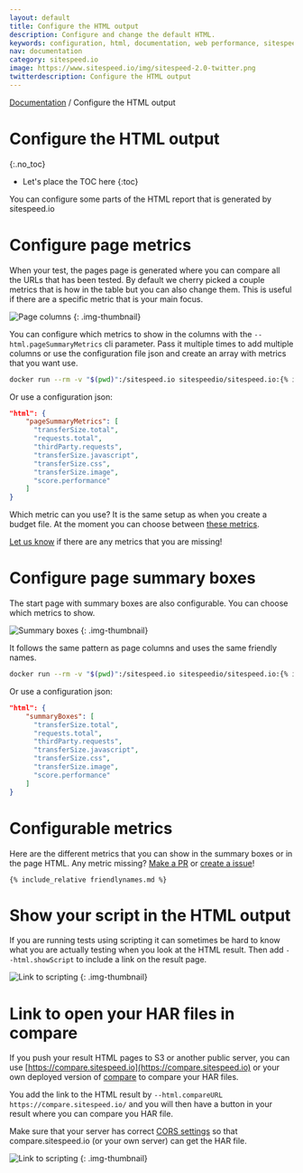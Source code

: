 ```yaml
---
layout: default
title: Configure the HTML output
description: Configure and change the default HTML.
keywords: configuration, html, documentation, web performance, sitespeed.io
nav: documentation
category: sitespeed.io
image: https://www.sitespeed.io/img/sitespeed-2.0-twitter.png
twitterdescription: Configure the HTML output
---
```

[Documentation]({{site.baseurl}}/documentation/sitespeed.io/) / Configure the HTML output

# Configure the HTML output
{:.no_toc}

* Let's place the TOC here
{:toc}

You can configure some parts of the HTML report that is generated by sitespeed.io


# Configure page metrics
When your test, the pages page is generated where you can compare all the URLs that has been tested. By default we cherry picked a couple metrics that is how in the table but you can also change them. This is useful if there are a specific metric that is your main focus.


![Page columns]({{site.baseurl}}/img/pagecolumns.png)
{: .img-thumbnail}


You can configure which metrics to show in the columns with the `--html.pageSummaryMetrics` cli parameter. Pass it multiple times to add multiple columns or use the configuration file json and create an array with metrics that you want use.

~~~bash
docker run --rm -v "$(pwd)":/sitespeed.io sitespeedio/sitespeed.io:{% include version/sitespeed.io.txt %} --html.pageSummaryMetrics timings.pageLoadTime  --html.pageSummaryMetrics requests.total https://www.sitespeed.io 
~~~

Or use a configuration json:

~~~json
"html": {
    "pageSummaryMetrics": [
      "transferSize.total",
      "requests.total",
      "thirdParty.requests",
      "transferSize.javascript",
      "transferSize.css",
      "transferSize.image",
      "score.performance"
    ]
}

~~~

Which metric can you use? It is the same setup as when you create a budget file. At the moment you can choose between [these metrics](#configurable-metrics).



[Let us know](https://github.com/sitespeedio/sitespeed.io/issues/new) if there are any metrics that you are missing!

# Configure page summary boxes

The start page with summary boxes are also configurable. You can choose which metrics to show.

![Summary boxes]({{site.baseurl}}/img/summary-boxes.png)
{: .img-thumbnail}


It follows the same pattern as page columns and uses the same friendly names. 

~~~bash
docker run --rm -v "$(pwd)":/sitespeed.io sitespeedio/sitespeed.io:{% include version/sitespeed.io.txt %} --html.summaryBoxes timings.pageLoadTime  --html.summaryBoxes requests.total https://www.sitespeed.io 
~~~


Or use a configuration json:

~~~json
"html": {
    "summaryBoxes": [
      "transferSize.total",
      "requests.total",
      "thirdParty.requests",
      "transferSize.javascript",
      "transferSize.css",
      "transferSize.image",
      "score.performance"
    ]
}
~~~

# Configurable metrics 
Here are the different metrics that you can show in the summary boxes or in the page HTML. Any metric missing? [Make a PR](https://github.com/sitespeedio/sitespeed.io/blob/master/lib/support/friendlynames.js) or [create a issue](https://github.com/sitespeedio/sitespeed.io/issues/new)!


~~~
{% include_relative friendlynames.md %}
~~~

# Show your script in the HTML output
If you are running tests using scripting it can sometimes be hard to know what you are actually testing when you look at the HTML result. Then add `--html.showScript` to include a link on the result page.


![Link to scripting]({{site.baseurl}}/img/the-script-link.png)
{: .img-thumbnail}

# Link to open your HAR files in compare

If you push your result HTML pages to S3 or another public server, you can use [https://compare.sitespeed.io](https://compare.sitespeed.io) or your own deployed version of [compare](https://github.com/sitespeedio/compare) to compare your HAR files.

You add the link to the HTML result by `--html.compareURL  https://compare.sitespeed.io/` and you will then have a button in your result where you can compare you HAR file. 

Make sure that your server has correct [CORS settings](https://en.wikipedia.org/wiki/Cross-origin_resource_sharing) so that compare.sitespeed.io (or your own server) can get the HAR file.


![Link to scripting]({{site.baseurl}}/img/compare-button.png)
{: .img-thumbnail}
